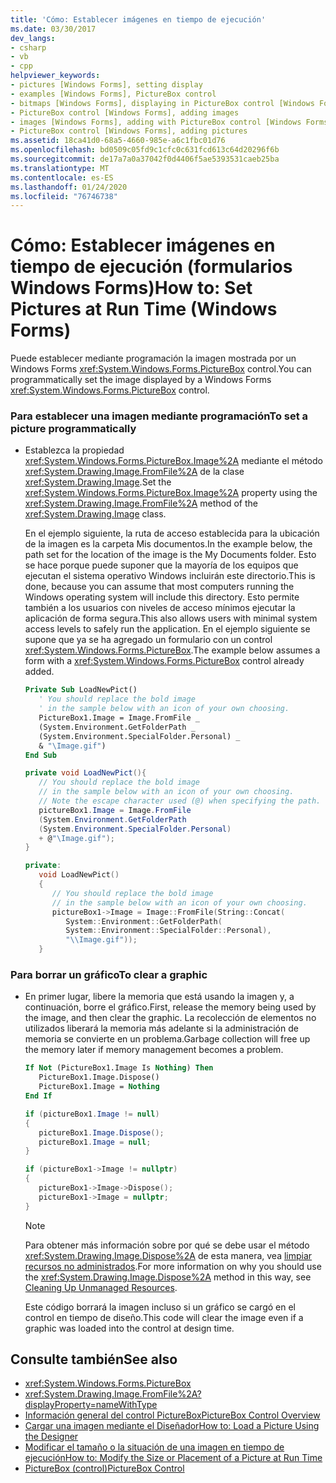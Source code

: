 ```yaml
---
title: 'Cómo: Establecer imágenes en tiempo de ejecución'
ms.date: 03/30/2017
dev_langs:
- csharp
- vb
- cpp
helpviewer_keywords:
- pictures [Windows Forms], setting display
- examples [Windows Forms], PictureBox control
- bitmaps [Windows Forms], displaying in PictureBox control [Windows Forms]
- PictureBox control [Windows Forms], adding images
- images [Windows Forms], adding with PictureBox control [Windows Forms]
- PictureBox control [Windows Forms], adding pictures
ms.assetid: 18ca41d0-68a5-4660-985e-a6c1fbc01d76
ms.openlocfilehash: bd0509c05fd9c1cfc0c631fcd613c64d20296f6b
ms.sourcegitcommit: de17a7a0a37042f0d4406f5ae5393531caeb25ba
ms.translationtype: MT
ms.contentlocale: es-ES
ms.lasthandoff: 01/24/2020
ms.locfileid: "76746738"
---
```

# <a name="how-to-set-pictures-at-run-time-windows-forms"></a><span data-ttu-id="f88d1-102">Cómo: Establecer imágenes en tiempo de ejecución (formularios Windows Forms)</span><span class="sxs-lookup"><span data-stu-id="f88d1-102">How to: Set Pictures at Run Time (Windows Forms)</span></span>
<span data-ttu-id="f88d1-103">Puede establecer mediante programación la imagen mostrada por un Windows Forms <xref:System.Windows.Forms.PictureBox> control.</span><span class="sxs-lookup"><span data-stu-id="f88d1-103">You can programmatically set the image displayed by a Windows Forms <xref:System.Windows.Forms.PictureBox> control.</span></span>  
  
### <a name="to-set-a-picture-programmatically"></a><span data-ttu-id="f88d1-104">Para establecer una imagen mediante programación</span><span class="sxs-lookup"><span data-stu-id="f88d1-104">To set a picture programmatically</span></span>  
  
- <span data-ttu-id="f88d1-105">Establezca la propiedad <xref:System.Windows.Forms.PictureBox.Image%2A> mediante el método <xref:System.Drawing.Image.FromFile%2A> de la clase <xref:System.Drawing.Image>.</span><span class="sxs-lookup"><span data-stu-id="f88d1-105">Set the <xref:System.Windows.Forms.PictureBox.Image%2A> property using the <xref:System.Drawing.Image.FromFile%2A> method of the <xref:System.Drawing.Image> class.</span></span>  
  
     <span data-ttu-id="f88d1-106">En el ejemplo siguiente, la ruta de acceso establecida para la ubicación de la imagen es la carpeta Mis documentos.</span><span class="sxs-lookup"><span data-stu-id="f88d1-106">In the example below, the path set for the location of the image is the My Documents folder.</span></span> <span data-ttu-id="f88d1-107">Esto se hace porque puede suponer que la mayoría de los equipos que ejecutan el sistema operativo Windows incluirán este directorio.</span><span class="sxs-lookup"><span data-stu-id="f88d1-107">This is done, because you can assume that most computers running the Windows operating system will include this directory.</span></span> <span data-ttu-id="f88d1-108">Esto permite también a los usuarios con niveles de acceso mínimos ejecutar la aplicación de forma segura.</span><span class="sxs-lookup"><span data-stu-id="f88d1-108">This also allows users with minimal system access levels to safely run the application.</span></span> <span data-ttu-id="f88d1-109">En el ejemplo siguiente se supone que ya se ha agregado un formulario con un control <xref:System.Windows.Forms.PictureBox>.</span><span class="sxs-lookup"><span data-stu-id="f88d1-109">The example below assumes a form with a <xref:System.Windows.Forms.PictureBox> control already added.</span></span>  
  
    ```vb  
    Private Sub LoadNewPict()  
       ' You should replace the bold image   
       ' in the sample below with an icon of your own choosing.  
       PictureBox1.Image = Image.FromFile _  
       (System.Environment.GetFolderPath _  
       (System.Environment.SpecialFolder.Personal) _  
       & "\Image.gif")  
    End Sub  
    ```  
  
    ```csharp  
    private void LoadNewPict(){  
       // You should replace the bold image   
       // in the sample below with an icon of your own choosing.  
       // Note the escape character used (@) when specifying the path.  
       pictureBox1.Image = Image.FromFile  
       (System.Environment.GetFolderPath  
       (System.Environment.SpecialFolder.Personal)  
       + @"\Image.gif");  
    }  
    ```  
  
    ```cpp  
    private:  
       void LoadNewPict()  
       {  
          // You should replace the bold image   
          // in the sample below with an icon of your own choosing.  
          pictureBox1->Image = Image::FromFile(String::Concat(  
             System::Environment::GetFolderPath(  
             System::Environment::SpecialFolder::Personal),  
             "\\Image.gif"));  
       }  
    ```  
  
### <a name="to-clear-a-graphic"></a><span data-ttu-id="f88d1-110">Para borrar un gráfico</span><span class="sxs-lookup"><span data-stu-id="f88d1-110">To clear a graphic</span></span>  
  
- <span data-ttu-id="f88d1-111">En primer lugar, libere la memoria que está usando la imagen y, a continuación, borre el gráfico.</span><span class="sxs-lookup"><span data-stu-id="f88d1-111">First, release the memory being used by the image, and then clear the graphic.</span></span> <span data-ttu-id="f88d1-112">La recolección de elementos no utilizados liberará la memoria más adelante si la administración de memoria se convierte en un problema.</span><span class="sxs-lookup"><span data-stu-id="f88d1-112">Garbage collection will free up the memory later if memory management becomes a problem.</span></span>  
  
    ```vb  
    If Not (PictureBox1.Image Is Nothing) Then  
       PictureBox1.Image.Dispose()  
       PictureBox1.Image = Nothing  
    End If  
    ```  
  
    ```csharp  
    if (pictureBox1.Image != null)   
    {  
       pictureBox1.Image.Dispose();  
       pictureBox1.Image = null;  
    }  
    ```  
  
    ```cpp  
    if (pictureBox1->Image != nullptr)  
    {  
       pictureBox1->Image->Dispose();  
       pictureBox1->Image = nullptr;  
    }  
    ```  
  
    > [!NOTE]
    > <span data-ttu-id="f88d1-113">Para obtener más información sobre por qué se debe usar el método <xref:System.Drawing.Image.Dispose%2A> de esta manera, vea [limpiar recursos no administrados](../../../standard/garbage-collection/unmanaged.md).</span><span class="sxs-lookup"><span data-stu-id="f88d1-113">For more information on why you should use the <xref:System.Drawing.Image.Dispose%2A> method in this way, see [Cleaning Up Unmanaged Resources](../../../standard/garbage-collection/unmanaged.md).</span></span>  
  
     <span data-ttu-id="f88d1-114">Este código borrará la imagen incluso si un gráfico se cargó en el control en tiempo de diseño.</span><span class="sxs-lookup"><span data-stu-id="f88d1-114">This code will clear the image even if a graphic was loaded into the control at design time.</span></span>  
  
## <a name="see-also"></a><span data-ttu-id="f88d1-115">Consulte también</span><span class="sxs-lookup"><span data-stu-id="f88d1-115">See also</span></span>

- <xref:System.Windows.Forms.PictureBox>
- <xref:System.Drawing.Image.FromFile%2A?displayProperty=nameWithType>
- [<span data-ttu-id="f88d1-116">Información general del control PictureBox</span><span class="sxs-lookup"><span data-stu-id="f88d1-116">PictureBox Control Overview</span></span>](picturebox-control-overview-windows-forms.md)
- [<span data-ttu-id="f88d1-117">Cargar una imagen mediante el Diseñador</span><span class="sxs-lookup"><span data-stu-id="f88d1-117">How to: Load a Picture Using the Designer</span></span>](how-to-load-a-picture-using-the-designer-windows-forms.md)
- [<span data-ttu-id="f88d1-118">Modificar el tamaño o la situación de una imagen en tiempo de ejecución</span><span class="sxs-lookup"><span data-stu-id="f88d1-118">How to: Modify the Size or Placement of a Picture at Run Time</span></span>](how-to-modify-the-size-or-placement-of-a-picture-at-run-time-windows-forms.md)
- [<span data-ttu-id="f88d1-119">PictureBox (control)</span><span class="sxs-lookup"><span data-stu-id="f88d1-119">PictureBox Control</span></span>](picturebox-control-windows-forms.md)
